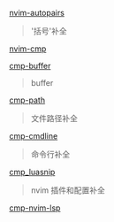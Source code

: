 [nvim-autopairs](https://github.com/windwp/nvim-autopairs)
> '括号'补全 <A-e> 

[nvim-cmp](https://github.com/hrsh7th/nvim-cmp)
>

[cmp-buffer](https://github.com/hrsh7th/cmp-buffer)
>buffer

[cmp-path](https://github.com/hrsh7th/cmp-path)
>文件路径补全

[cmp-cmdline](https://github.com/hrsh7th/cmp-cmdline)
> 命令行补全

[cmp_luasnip](https://github.com/saadparwaiz1/cmp_luasnip)
> nvim 插件和配置补全

[cmp-nvim-lsp](https://github.com/hrsh7th/cmp-nvim-lsp)
>


